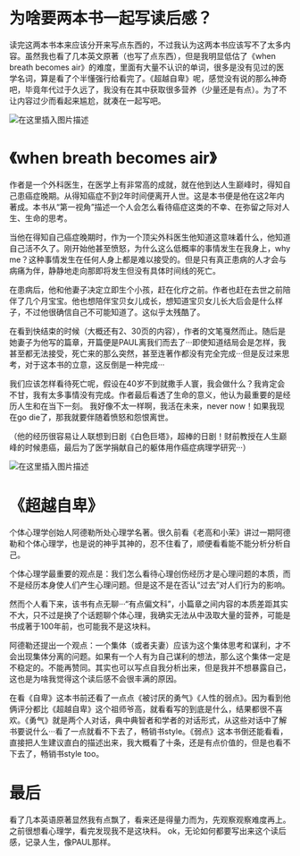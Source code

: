 # 为啥要两本书一起写读后感？
读完这两本书本来应该分开来写点东西的，不过我认为这两本书应该写不了太多内容。虽然我也看了几本英文原著（也写了点东西），但是我明显低估了《when breath becomes air》的难度，里面有大量不认识的单词，很多是没有见过的医学名词，算是看了个半懂强行给看完了。《超越自卑》呢，感觉没有说的那么神奇吧，毕竟年代过于久远了，我没有在其中获取很多营养（少量还是有点）。为了不让内容过少而看起来尴尬，就凑在一起写吧。

![在这里插入图片描述](https://i-blog.csdnimg.cn/blog_migrate/ec4faaf351b1e66c02a0c9960be80490.png#pic_center)

# 《when breath becomes air》
作者是一个外科医生，在医学上有非常高的成就，就在他到达人生巅峰时，得知自己患癌症晚期。从得知癌症不到2年时间便离开人世。这是本书便是他在这2年内著成。本书从“第一视角”描述一个人会怎么看待癌症这类的不幸、在弥留之际对人生、生命的思考。

当他在得知自己癌症晚期时，作为一个顶尖外科医生他知道这意味着什么，他知道自己活不久了。刚开始他甚至愤怒，为什么这么低概率的事情发生在我身上，why me？这种事情发生在任何人身上都是难以接受的。但是只有真正患病的人才会与病痛为伴，静静地走向那即将发生但没有具体时间线的死亡。

在患病后，他和他妻子决定立即生个小孩，赶在化疗之前。作者也赶在去世之前陪伴了几个月宝宝。他也想陪伴宝贝女儿成长，想知道宝贝女儿长大后会是什么样子，不过他很确信自己不可能知道了。这似乎太残酷了。

在看到快结束的时候（大概还有2、30页的内容），作者的文笔戛然而止。随后是她妻子为他写的篇章，开篇便是PAUL离我们而去了···即使知道结局会是怎样，我甚至都无法接受，死亡来的那么突然，甚至连著作都没有完全完成···但是反过来思考，对于这本书的立意，这反倒是一种完成···

我们应该怎样看待死亡呢，假设在40岁不到就撒手人寰，我会做什么？我肯定会不甘，我有太多事情没有完成。作者最后看透了生命的意义，他认为最重要的是经历人生和在当下一刻。
我好像不太一样啊，我活在未来，never now！如果我现在go die了，那我就要伴随着愤怒和怨恨离世。

（他的经历很容易让人联想到日剧《白色巨塔》，超棒的日剧！财前教授在人生巅峰的时候患癌，最后为了医学捐献自己的躯体用作癌症病理学研究···）

![在这里插入图片描述](https://i-blog.csdnimg.cn/blog_migrate/048ca308906d4b3246d53e8a02858f28.png#pic_center)

# 《超越自卑》
个体心理学创始人阿德勒所处心理学名著。很久前看《老高和小茉》讲过一期阿德勒和个体心理学，也是说的神乎其神的，忍不住看了，顺便看看能不能分析分析自己。

个体心理学最重要的观点是：我们怎么看待心理创伤经历才是心理问题的本质，而不是经历本身使人们产生心理问题。但是这不是在否认“过去”对人们行为的影响。

然而个人看下来，该书有点无聊···“有点偏文科”，小篇章之间内容的本质差距其实不大，只不过是换了个话题聊个体心理，我确实无法从中汲取大量的营养，可能是书成著于100年前，也可能我不是这块料。

阿德勒还提出一个观点：一个集体（或者夫妻）应该为这个集体思考和谋利，才不会出现集体分离的问题。如果有一个人有为自己谋利的想法，那么这个集体一定是不稳定的。不能再赞同。其实也可以写点自我分析出来，但是我并不想暴露自己，这也是为啥我觉得这个读后感不会很丰满的原因。

在看《自卑》这本书前还看了一点点《被讨厌的勇气》《人性的弱点》。因为看到他俩评分都比《超越自卑》这个祖师爷高，就看看写的到底是什么，结果都很不喜欢。《勇气》就是两个人对话，典中典智者和学者的对话形式，从这些对话中了解书要说什么···看了一点就看不下去了，畅销书style。《弱点》这本书倒还能看看，直接把人生建议直白的描述出来，我大概看了十条，还是有点价值的，但是也看不下去了，畅销书style too。

# 最后
看了几本英语原著显然我有点飘了，看来还是得量力而为，先观察观察难度再上。
之前很想看心理学，看完发现我不是这块料。
ok，无论如何都要写出来这个读后感，记录人生，像PAUL那样。
